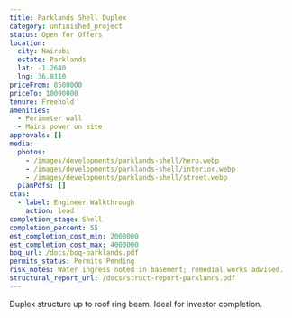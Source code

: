```yaml
---
title: Parklands Shell Duplex
category: unfinished_project
status: Open for Offers
location:
  city: Nairobi
  estate: Parklands
  lat: -1.2640
  lng: 36.8110
priceFrom: 8500000
priceTo: 10000000
tenure: Freehold
amenities:
  - Perimeter wall
  - Mains power on site
approvals: []
media:
  photos:
    - /images/developments/parklands-shell/hero.webp
    - /images/developments/parklands-shell/interior.webp
    - /images/developments/parklands-shell/street.webp
  planPdfs: []
ctas:
  - label: Engineer Walkthrough
    action: lead
completion_stage: Shell
completion_percent: 55
est_completion_cost_min: 2000000
est_completion_cost_max: 4000000
boq_url: /docs/boq-parklands.pdf
permits_status: Permits Pending
risk_notes: Water ingress noted in basement; remedial works advised.
structural_report_url: /docs/struct-report-parklands.pdf
---
```


Duplex structure up to roof ring beam. Ideal for investor completion.
